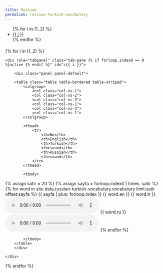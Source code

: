 ```yaml
---
title: Russian
permalink: russian-turkish-vocabulary
---
```


<ul class="nav nav-pills" role="tablist">
{% for i in (1..2) %}
    <li role="presentation" class="{% if forloop.index0 == 0 %}active {% endif %}"><a href="#s{{ i }}" aria-controls="s{{ i }}" role="tab" data-toggle="tab">{{ i }}</a></li>
{% endfor %}
</ul>

<div style="margin-top:20px"></div>

<div class="tab-content">

{% for i in (1..2) %}

    <div role="tabpanel" class="tab-pane {% if forloop.index0 == 0 %}active {% endif %}" id="s{{ i }}">

        <div class="panel panel-default">

        <table class="table table-bordered table-striped">
            <colgroup>
                <col class="col-xs-1">
                <col class="col-xs-2">
                <col class="col-xs-3">
                <col class="col-xs-1">
                <col class="col-xs-3">
                <col class="col-xs-1">
            </colgroup>

            <thead>
                <tr>
                    <th>No</th>
                    <th>English</th>
                    <th>Turkish</th>
                    <th>sound</th>
                    <th>Russian</th>
                    <th>sound</th>
                </tr>
            </thead>

            <tbody>
 {% assign satir = 20 %}
 {% assign sayfa = forloop.index0 | times: satir %}
            {% for word in site.data.russian-turkish-vocabulary.vocabulary limit:satir offset:sayfa %}
                <tr>
                <td> {{ sayfa | plus: forloop.index }} </td>
                <td> {{ word.en }} </td>
                <td> {{ word.tr }} </td>
                <td> <audio controls class="myaudio"> <source  src="{{ site.github.url }}/assets/sound/vocabulary/{{ word.tr-s }}.mp3" type="audio/mpeg"></audio> </td>
                <td> {{ word.ru }} </td>
                <td> <audio controls class="myaudio"> <source  src="{{ site.github.url }}/assets/sound/vocabulary/{{ word.ru }}.mp3" type="audio/mpeg"></audio> </td>
                </tr>
            {% endfor %}

            </tbody>
        </table>
        </div>
    
    </div>

{% endfor %}
</div>



